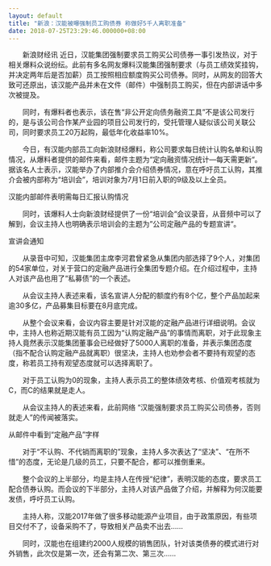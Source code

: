 ```yaml
---
layout: default
title: "新浪：汉能被曝强制员工购债券 称做好5千人离职准备"
date: 2018-07-25T23:29:46.000000+08:00
---
```


　　新浪财经讯 近日，汉能集团强制要求员工购买公司债券一事引发热议，对于相关爆料众说纷纭。此前有多名网友爆料汉能集团强制要求（与员工绩效奖挂钩，并决定两年后是否加薪）员工按照相应额度购买公司债券。同时，从网友的回答大致可还原出，该汉能产品并未在文件（邮件）中强制员工购买，但在内部讲话中多次被提及。

　　同时，有爆料者也表示，该在售“非公开定向债务融资工具”不是该公司发行的，是与该公司合作某产业园的项目公司发行的，受托管理人疑似该公司关联公司，同时要求员工20万起购，最低年化收益率10%。

　　今日，有汉能内部员工向新浪财经爆料，称公司要求每日统计认购名单和认购情况，从爆料者提供的邮件来看，邮件主题为“定向融资情况统计—每天需更新“。据该名人士表示，汉能举办了内部推介会介绍债券情况，意在呼吁员工认购，其推介会被内部称为“培训会”，培训对象为7月1日前入职的9级及以上全员。


汉能内部邮件表明需每日汇报认购情况

　　同时，该爆料人士向新浪财经提供了一份“培训会“会议录音，从音频中可以了解到，会议主持人也明确表示培训会的主题为”公司定融产品的专题宣讲“。


宣讲会通知

　　从录音中可知，汉能集团主席李河君曾紧急从集团内部选择了9个人，对集团的54家单位，对关于营口的定融产品进行全集团专题介绍。在介绍过程中，主持人对该产品也用了“私募债”的一个表述。

　　从会议主持人表述来看，该名宣讲人分配的额度约有8个亿，整个产品加起来逾30多亿，产品募集目标要在8月底完成。

　　从整个会议来看，会议内容主要是针对汉能的定融产品进行详细说明。会议中，主持人也称近期汉能有员工因为“认购定融产品“的事情而离职，对于此现象主持人竟然表示汉能集团董事会已经做好了5000人离职的准备，并表示集团态度（指不配合认购定融产品就离职）很坚决，主持人也劝参会者不要持有观望的态度，称若员工持有观望态度就可以选择离职了。

　　对于员工认购为0的现象，主持人表示员工的整体绩效考核、价值观考核就为C，而C的结果就是走人。

　　从会议主持人的表述来看，此前网络 “汉能强制要求员工购买公司债券，否则就走人”的传闻被落实。


从邮件中看到“定融产品”字样

　　对于“不认购、不代销而离职的”现象，主持人多次表达了“坚决”、“在所不惜”的态度，无论是几级的员工，只要不配合，都可以推倒重来。

　　整个会议的上半部分，均是主持人在传授“纪律”，表明汉能的态度，要求员工配合债券认购。而会议的下半部分，主持人对该产品做了介绍，并解释为何汉能要发债，呼吁员工认购。

　　主持人称，汉能2017年做了很多移动能源产业项目，由于政策原因，有些项目交付不了，设备采购不了，导致相关产品卖不出去……

　　同时，汉能也在组建约2000人规模的销售团队，针对该类债券的模式进行对外销售，此次仅是第一次，还会有第二次、第三次……

